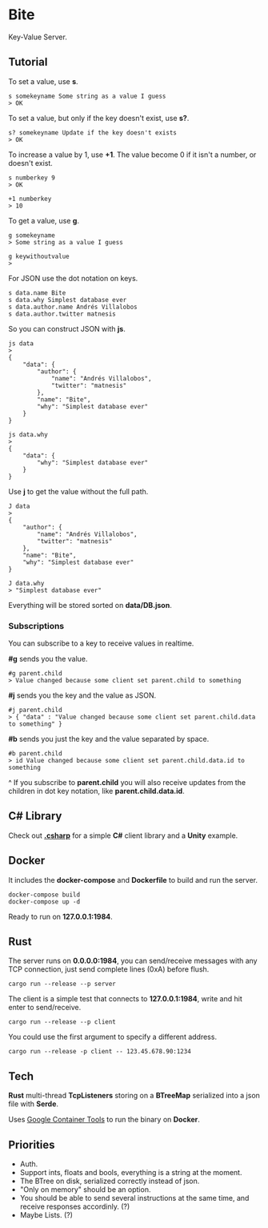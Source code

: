 # Bite

Key-Value Server.

## Tutorial

To set a value, use **s**.

    s somekeyname Some string as a value I guess
    > OK

To set a value, but only if the key doesn't exist, use **s?**.

    s? somekeyname Update if the key doesn't exists
    > OK

To increase a value by 1, use **+1**. The value become 0 if it isn't a number, or doesn't exist.

    s numberkey 9
    > OK

    +1 numberkey
    > 10

To get a value, use **g**.

    g somekeyname
    > Some string as a value I guess

    g keywithoutvalue
    >

For JSON use the dot notation on keys.

    s data.name Bite
    s data.why Simplest database ever
    s data.author.name Andrés Villalobos
    s data.author.twitter matnesis

So you can construct JSON with **js**.

    js data
    >
    {
        "data": {
            "author": {
                "name": "Andrés Villalobos",
                "twitter": "matnesis"
            },
            "name": "Bite",
            "why": "Simplest database ever"
        }
    }

    js data.why
    >
    {
        "data": {
            "why": "Simplest database ever"
        }
    }

Use **j** to get the value without the full path.

    J data
    >
    {
        "author": {
            "name": "Andrés Villalobos",
            "twitter": "matnesis"
        },
        "name": "Bite",
        "why": "Simplest database ever"
    }

    J data.why
    > "Simplest database ever"

Everything will be stored sorted on **data/DB.json**.

### Subscriptions

You can subscribe to a key to receive values in realtime.

**#g** sends you the value.

    #g parent.child
    > Value changed because some client set parent.child to something

**#j** sends you the key and the value as JSON.

    #j parent.child
    > { "data" : "Value changed because some client set parent.child.data to something" }

**#b** sends you just the key and the value separated by space.

    #b parent.child
    > id Value changed because some client set parent.child.data.id to something

^ If you subscribe to **parent.child** you will also receive updates from the
children in dot key notation, like **parent.child.data.id**.

## C# Library

Check out [**.csharp**](https://github.com/alvivar/bite/tree/master/.csharp) for
a simple **C#** client library and a **Unity** example.

## Docker

It includes the **docker-compose** and **Dockerfile** to build and run the
server.

    docker-compose build
    docker-compose up -d

Ready to run on **127.0.0.1:1984**.

## Rust

The server runs on **0.0.0.0:1984**, you can send/receive messages with any
TCP connection, just send complete lines (0xA) before flush.

    cargo run --release --p server

The client is a simple test that connects to **127.0.0.1:1984**, write and hit
enter to send/receive.

    cargo run --release --p client

You could use the first argument to specify a different address.

    cargo run --release -p client -- 123.45.678.90:1234

## Tech

**Rust** multi-thread **TcpListeners** storing on a **BTreeMap** serialized into a
json file with **Serde**.

Uses [Google Container
Tools](https://github.com/GoogleContainerTools/distroless/blob/master/examples/rust/Dockerfile)
to run the binary on **Docker**.

## Priorities

- Auth.
- Support ints, floats and bools, everything is a string at the moment.
- The BTree on disk, serialized correctly instead of json.
- "Only on memory" should be an option.
- You should be able to send several instructions at the same time, and receive responses accordinly. (?)
- Maybe Lists. (?)
